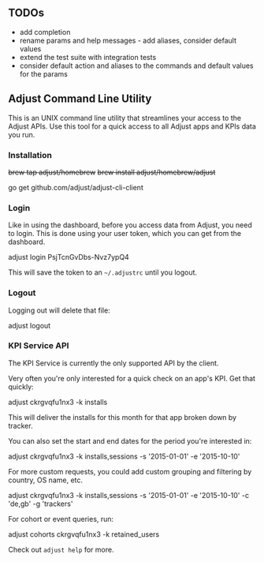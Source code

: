 ## TODOs

  - add completion
  - rename params and help messages - add aliases, consider default values
  - extend the test suite with integration tests
  - consider default action and aliases to the commands and default values for
    the params

## Adjust Command Line Utility

This is an UNIX command line utility that streamlines your access to the Adjust
APIs. Use this tool for a quick access to all Adjust apps and KPIs data you run.

### Installation

   ~~brew tap adjust/homebrew~~
   ~~brew install adjust/homebrew/adjust~~

   go get github.com/adjust/adjust-cli-client

### Login

Like in using the dashboard, before you access data from Adjust, you need to
login. This is done using your user token, which you can get from the dashboard.

   adjust login PsjTcnGvDbs-Nvz7ypQ4

This will save the token to an `~/.adjustrc` until you logout.

### Logout

Logging out will delete that file:

   adjust logout

### KPI Service API

The KPI Service is currently the only supported API by the client.

Very often you're only interested for a quick check on an app's KPI. Get that quickly:

   adjust ckrgvqfu1nx3 -k installs

This will deliver the installs for this month for that app broken down by tracker.

You can also set the start and end dates for the period you're interested in:

   adjust ckrgvqfu1nx3 -k installs,sessions -s '2015-01-01' -e '2015-10-10'

For more custom requests, you could add custom grouping and filtering by country, OS name, etc.

   adjust ckrgvqfu1nx3 -k installs,sessions -s '2015-01-01' -e '2015-10-10' -c 'de,gb' -g 'trackers'

For cohort or event queries, run:

   adjust cohorts ckrgvqfu1nx3 -k retained_users

Check out `adjust help` for more.
